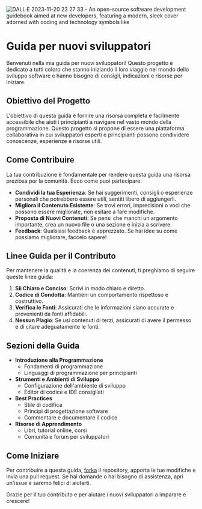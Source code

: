 

  ![DALL·E 2023-11-20 23 27 33 - An open-source software development guidebook aimed at new developers, featuring a modern, sleek cover adorned with coding and technology symbols like](https://github.com/riccardogenova-bitrocket-studio/docs/assets/17598688/b70392af-8ef7-4ffe-a26a-78d0828d966c)

# Guida per nuovi sviluppatori

Benvenuti nella mia guida per nuovi sviluppatori! Questo progetto è dedicato a tutti coloro che stanno iniziando il loro viaggio nel mondo dello sviluppo software e hanno bisogno di consigli, indicazioni e risorse per iniziare.

## Obiettivo del Progetto

L'obiettivo di questa guida è fornire una risorsa completa e facilmente accessibile che aiuti i principianti a navigare nel vasto mondo della programmazione. Questo progetto si propone di essere una piattaforma collaborativa in cui sviluppatori esperti e principianti possono condividere conoscenze, esperienze e risorse utili.

## Come Contribuire

La tua contribuzione è fondamentale per rendere questa guida una risorsa preziosa per la comunità. Ecco come puoi partecipare:

- **Condividi la tua Esperienza**: Se hai suggerimenti, consigli o esperienze personali che potrebbero essere utili, sentiti libero di aggiungerli.
- **Migliora il Contenuto Esistente**: Se trovi errori, imprecisioni o voci che possono essere migliorate, non esitare a fare modifiche.
- **Proposta di Nuovi Contenuti**: Se pensi che manchi un argomento importante, crea un nuovo file o una sezione e inizia a scrivere.
- **Feedback**: Qualsiasi feedback è apprezzato. Se hai idee su come possiamo migliorare, faccelo sapere!

## Linee Guida per il Contributo

Per mantenere la qualità e la coerenza dei contenuti, ti preghiamo di seguire queste linee guida:

1. **Sii Chiaro e Conciso**: Scrivi in modo chiaro e diretto.
2. **Codice di Condotta**: Mantieni un comportamento rispettoso e costruttivo.
3. **Verifica le Fonti**: Assicurati che le informazioni siano accurate e provenienti da fonti affidabili.
4. **Nessun Plagio**: Se usi contenuti di terzi, assicurati di avere il permesso e di citare adeguatamente le fonti.

## Sezioni della Guida

- **Introduzione alla Programmazione**
  - Fondamenti di programmazione
  - Linguaggi di programmazione per principianti
- **Strumenti e Ambienti di Sviluppo**
  - Configurazione dell'ambiente di sviluppo
  - Editor di codice e IDE consigliati
- **Best Practices**
  - Stile di codifica
  - Principi di progettazione software
  - Commentare e documentare il codice
- **Risorse di Apprendimento**
  - Libri, tutorial online, corsi
  - Comunità e forum per sviluppatori

## Come Iniziare

Per contribuire a questa guida, [forka](link-al-tuo-repository) il repository, apporta le tue modifiche e invia una pull request. Se hai domande o hai bisogno di assistenza, apri un'issue e saremo felici di aiutarti.

Grazie per il tuo contributo e per aiutare i nuovi sviluppatori a imparare e crescere!
